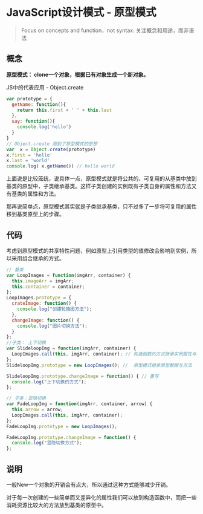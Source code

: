 # JavaScript设计模式 - 原型模式

> Focus on concepts and function，not syntax. 关注概念和用途，而非语法

## 概念

**原型模式： clone一个对象，根据已有对象生成一个新对象。**

JS中的代表应用 - Object.create

```javascript
var prototype = {
  getName: function(){
    return this.first + ' ' + this.last
  },
  say: function(){
    console.log('hello')
  }
}
// Object.create 用到了原型模式的思想
var  x = Object.create(prototype)
x.first = 'hello'
x.last = 'world'
console.log( x.getName()) // hello world
```


上面说是比较笼统，说具体一点，原型模式就是将公共的、可复用的从基类中放到基类的原型中，子类继承基类。这样子类创建的实例既有子类自身的属性和方法又有基类的属性和方法。

那再说简单点，原型模式其实就是子类继承基类，只不过多了一步将可复用的属性移到基类原型上的步骤。

## 代码

考虑到原型模式的共享特性问题，例如原型上引用类型的值修改会影响到实例，所以采用组合继承的方式。

```javascript
// 基类
var LoopImages = function(imgArr, container) {
  this.imageArr = imgArr;
  this.container = container;
};
LoopImages.prototype = {
  crateImage: function() {
    console.log("创建轮播图方法");
  },
  changeImage: function() {
    console.log("图片切换方法");
  }
};
//子类： 上下切换
var SlideloopImg = function(imgArr, container) {
  LoopImages.call(this, imgArr, container); // 构造函数的方式继承实例属性与方法
};
SlideloopImg.prototype = new LoopImages(); //  原型模式继承原型数据与方法

SlideloopImg.prototype.changeImage = function() { // 重写
  console.log("上下切换的方式");
};

// 子类：显隐切换
var FadeLoopImg = function(imgArr, container, arrow) {
  this.arrow = arrow;
  LoopImages.call(this, imgArr, container);
};
FadeLoopImg.prototype = new LoopImages();

FadeLoopImg.prototype.changeImage = function() {
  console.log("显隐切换方式");
};
```


## 说明

一般New一个对象的开销会有点大，所以通过这种方式能够减少开销。

对于每一次创建的一些简单而又差异化的属性我们可以放到构造函数中，而把一些消耗资源比较大的方法放到基类的原型中。